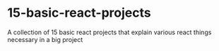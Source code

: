 # 15-basic-react-projects
A collection of 15 basic react projects that explain various react things necessary in a big project
